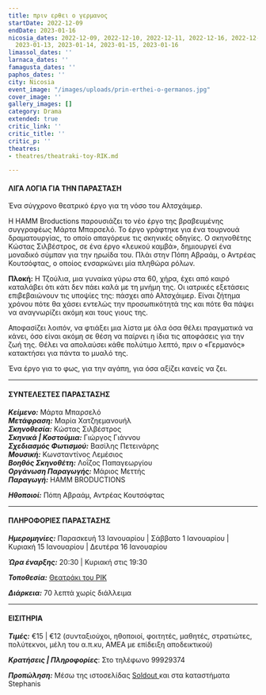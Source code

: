 ```yaml
---
title: πριν ερθει ο γερμανος
startDate: 2022-12-09
endDate: 2023-01-16
nicosia_dates: 2022-12-09, 2022-12-10, 2022-12-11, 2022-12-16, 2022-12-17, 2022-12-18,
  2023-01-13, 2023-01-14, 2023-01-15, 2023-01-16
limassol_dates: ''
larnaca_dates: ''
famagusta_dates: ''
paphos_dates: ''
city: Nicosia
event_image: "/images/uploads/prin-erthei-o-germanos.jpg"
cover_image: ''
gallery_images: []
category: Drama
extended: true
critic_link: ''
critic_title: ''
critic_p: ''
theatres:
- theatres/theatraki-toy-RIK.md

---
```

#### ΛΙΓΑ ΛΟΓΙΑ ΓΙΑ ΤΗΝ ΠΑΡΑΣΤΑΣΗ

Ένα σύγχρονο θεατρικό έργο για τη νόσο του Αλτσχάιμερ.

Η HAMM Broductions παρουσιάζει το νέο έργο της βραβευμένης συγγραφέως Μάρτα Μπαρσελό. Το έργο γράφτηκε για ένα τουρνουά δραματουργίας, το οποίο απαγόρευε τις σκηνικές οδηγίες. Ο σκηνοθέτης Κώστας Σιλβέστρος, σε ένα έργο «λευκού καμβά», δημιουργεί ένα μοναδικό σύμπαν για την ηρωίδα του. Πλάι στην Πόπη Αβραάμ, ο Αντρέας Κουτσόφτας, ο οποίος ενσαρκώνει μία πληθώρα ρόλων.

**Πλοκή:** Η Τζούλια, μια γυναίκα γύρω στα 60, χήρα, έχει από καιρό καταλάβει ότι κάτι δεν πάει καλά με τη μνήμη της. Οι ιατρικές εξετάσεις επιβεβαιώνουν τις υποψίες της: πάσχει από Αλτσχάιμερ. Είναι ζήτημα χρόνου πότε θα χάσει εντελώς την προσωπικότητά της και πότε θα πάψει να αναγνωρίζει ακόμη και τους γιους της.

Αποφασίζει λοιπόν, να φτιάξει μια λίστα με όλα όσα θέλει πραγματικά να κάνει, όσο είναι ακόμη σε θέση να παίρνει η ίδια τις αποφάσεις για την ζωή της. Θέλει να απολαύσει κάθε πολύτιμο λεπτό, πριν ο «Γερμανός» κατακτήσει για πάντα το μυαλό της.

Ένα έργο για το φως, για την αγάπη, για όσα αξίζει κανείς να ζει.

***

#### ΣΥΝΤΕΛΕΣΤΕΣ ΠΑΡΑΣΤΑΣΗΣ

**_Κείμενο:_** Μάρτα Μπαρσελό  
**_Μετάφραση:_** Μαρία Χατζηεμανουήλ  
**_Σκηνοθεσία:_** Κώστας Σιλβέστρος  
**_Σκηνικά | Κοστούμια:_** Γιώργος Γιάννου  
**_Σχεδιασμός Φωτισμού:_** Βασίλης Πετεινάρης  
**_Μουσική:_** Κωνσταντίνος Λεμέσιος  
**_Βοηθός Σκηνοθέτη:_** Λοΐζος Παπαγεωργίου  
**_Οργάνωση Παραγωγής:_** Μάριος Μεττής  
**_Παραγωγή:_** HAMM BRODUCTIONS

**_Ηθοποιοί:_** Πόπη Αβραάμ, Αντρέας Κουτσόφτας

***

#### ΠΛΗΡΟΦΟΡΙΕΣ ΠΑΡΑΣΤΑΣΗΣ

**_Ημερομηνίες:_** Παρασκευή 13 Ιανουαρίου | Σάββατο 1 Ιανουαρίου | Κυριακή 15 Ιανουαρίου | Δευτέρα 16 Ιανουαρίου

**_Ώρα έναρξης:_** 20:30 | Κυριακή στις 19:30

**_Τοποθεσία:_** [Θεατράκι του ΡΙΚ](?#map)

**_Διάρκεια:_** 70 λεπτά χωρίς διάλλειμα

***

#### ΕΙΣΙΤΗΡΙΑ

**_Τιμές:_** €15 | €12 (συνταξιούχοι, ηθοποιοί, φοιτητές, μαθητές, στρατιώτες, πολύτεκνοι, μέλη του α.π.κυ, ΑΜΕΑ με επίδειξη αποδεικτικού)

**_Κρατήσεις | Πληροφορίες_**: Στο τηλέφωνο 99929374

**_Προπώληση:_** Μέσω της ιστοσελίδας [Soldout ](https://www.soldoutticketbox.com/prin-erthei-o-germanos-2022/?lang=en)και στα kαταστήματα Stephanis